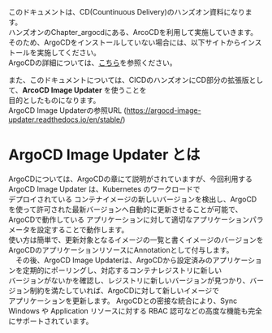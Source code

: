 このドキュメントは、CD(Countinuous Delivery)のハンズオン資料になります。  
ハンズオンのChapter_argocdにある、ArcoCDを利用して実施していきます。  
そのため、ArgoCDをインストールしていない場合には、以下サイトからインストールを実施してください。  
ArgoCDの詳細については、[こちら](https://github.com/cloudnativedaysjp/cnd-handson/blob/main/chapter_argocd/README_webui.md)を参照ください。  

また、このドキュメントについては、CICDのハンズオンにCD部分の拡張版として、<B>ArcoCD Image Updater</B> を使うことを  
目的としたものになります。  
ArgoCD Image Updaterの参照URL (https://argocd-image-updater.readthedocs.io/en/stable/)

# ArgoCD Image Updater とは

ArgoCDについては、ArgoCDの章にて説明がされていますが、今回利用する ArgoCD Image Updater は、Kubernetes のワークロードで  
デプロイされている  コンテナイメージの新しいバージョンを検出し、ArgoCD を使って許可された最新バージョンへ自動的に更新させることが可能で、  
ArgoCDで動作している  アプリケーションに対して適切なアプリケーションパラメータを設定することで動作します。  
使い方は簡単で、更新対象となるイメージの一覧と書くイメージのバージョンをArgoCDのアプリケーションリソースにAnnotationとして付与します。  
　その後、ArgoCD Image Updaterは、ArgoCDから設定済みのアプリケーションを定期的にポーリングし、対応するコンテナレジストリに新しい   
バージョンがないかを確認し、レジストリに新しいバージョンが見つかり、バージョン制約を満たしていれば、ArgoCDに対して新しいイメージで  
アプリケーションを更新します。 
ArgoCDとの密接な統合により、Sync Windows や Application リソースに対する RBAC 認可などの高度な機能も完全にサポートされています。  




